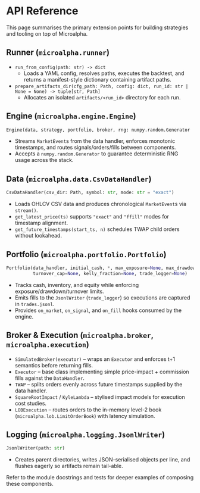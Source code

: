 # API Reference

This page summarises the primary extension points for building strategies and tooling on top of Microalpha.

## Runner (`microalpha.runner`)

- `run_from_config(path: str) -> dict`
  - Loads a YAML config, resolves paths, executes the backtest, and returns a manifest-style dictionary containing artifact paths.
- `prepare_artifacts_dir(cfg_path: Path, config: dict, run_id: str | None = None) -> tuple[str, Path]`
  - Allocates an isolated `artifacts/<run_id>` directory for each run.

## Engine (`microalpha.engine.Engine`)

```python
Engine(data, strategy, portfolio, broker, rng: numpy.random.Generator | None = None)
```

- Streams `MarketEvent`s from the data handler, enforces monotonic timestamps, and routes signals/orders/fills between components.
- Accepts a `numpy.random.Generator` to guarantee deterministic RNG usage across the stack.

## Data (`microalpha.data.CsvDataHandler`)

```python
CsvDataHandler(csv_dir: Path, symbol: str, mode: str = "exact")
```

- Loads OHLCV CSV data and produces chronological `MarketEvent`s via `stream()`.
- `get_latest_price(ts)` supports `"exact"` and `"ffill"` modes for timestamp alignment.
- `get_future_timestamps(start_ts, n)` schedules TWAP child orders without lookahead.

## Portfolio (`microalpha.portfolio.Portfolio`)

```python
Portfolio(data_handler, initial_cash, *, max_exposure=None, max_drawdown_stop=None,
          turnover_cap=None, kelly_fraction=None, trade_logger=None)
```

- Tracks cash, inventory, and equity while enforcing exposure/drawdown/turnover limits.
- Emits fills to the `JsonlWriter` (`trade_logger`) so executions are captured in `trades.jsonl`.
- Provides `on_market`, `on_signal`, and `on_fill` hooks consumed by the engine.

## Broker & Execution (`microalpha.broker`, `microalpha.execution`)

- `SimulatedBroker(executor)` – wraps an `Executor` and enforces t+1 semantics before returning fills.
- `Executor` – base class implementing simple price-impact + commission fills against the `DataHandler`.
- `TWAP` – splits orders evenly across future timestamps supplied by the data handler.
- `SquareRootImpact` / `KyleLambda` – stylised impact models for execution cost studies.
- `LOBExecution` – routes orders to the in-memory level-2 book (`microalpha.lob.LimitOrderBook`) with latency simulation.

## Logging (`microalpha.logging.JsonlWriter`)

```python
JsonlWriter(path: str)
```

- Creates parent directories, writes JSON-serialised objects per line, and flushes eagerly so artifacts remain tail-able.

Refer to the module docstrings and tests for deeper examples of composing these components.
